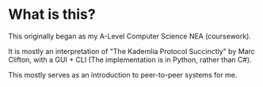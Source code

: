 # What is this?

This originally began as my A-Level Computer Science NEA (coursework).

It is mostly an interpretation of "The Kademlia Protocol Succinctly" by Marc Clifton, with a GUI + CLI
(The implementation is in Python, rather than C#).

This mostly serves as an introduction to peer-to-peer systems for me. 
